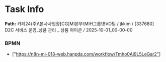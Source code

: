 # Task Info

**Path:** 카페24(주)\본사사업장\[CG]MI본부\MIH그룹\BVO팀 / jkkim / [337680] D2C 서비스 운영_상품 관리 _ 상품 아이콘 / 2025-10-01_00-00-00

### BPMN
- ["https://n8n-mi-013-web.hanpda.com/workflow/Tmho0Ai9L5LeGar2"]

